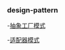 ### design-pattern

-[抽象工厂模式](https://github.com/xxbyte/design-pattern/blob/master/file/AbstractFactory.md)

-[适配器模式](https://github.com/xxbyte/design-pattern/blob/master/file/Adapter.md)